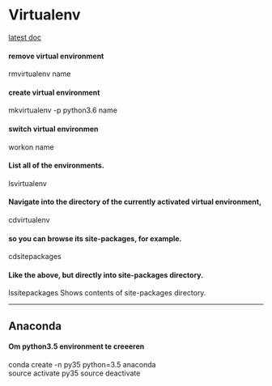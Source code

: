 # Virtualenv

[latest doc](https://virtualenvwrapper.readthedocs.io/en/latest/command_ref.html)


#### remove virtual environment
rmvirtualenv name

#### create virtual environment
mkvirtualenv -p python3.6 name

#### switch virtual environmen
workon name

#### List all of the environments.
lsvirtualenv

#### Navigate into the directory of the currently activated virtual environment,
cdvirtualenv

#### so you can browse its site-packages, for example.
cdsitepackages

#### Like the above, but directly into site-packages directory.
lssitepackages
Shows contents of site-packages directory. 

* * *

## Anaconda
#### Om python3.5 environment te creeeren
conda create -n py35 python=3.5 anaconda     
source activate py35
source deactivate
